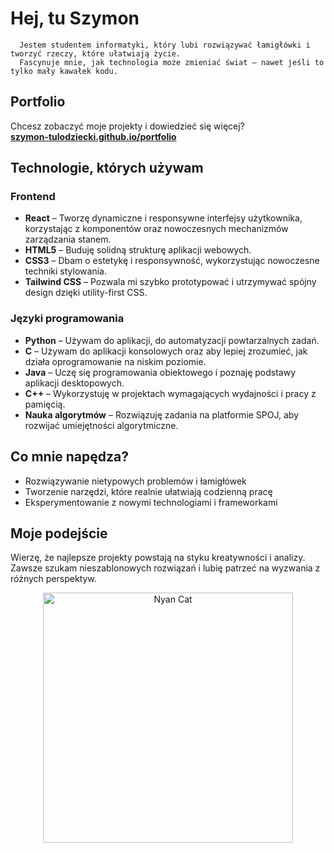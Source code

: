 # Hej, tu Szymon


  
    
      
    
    
      Jestem studentem informatyki, który lubi rozwiązywać łamigłówki i tworzyć rzeczy, które ułatwiają życie.
      Fascynuje mnie, jak technologia może zmieniać świat – nawet jeśli to tylko mały kawałek kodu.
    
  


## Portfolio

Chcesz zobaczyć moje projekty i dowiedzieć się więcej?  
**[szymon-tulodziecki.github.io/portfolio](https://szymon-tulodziecki.github.io/portfolio/)**

## Technologie, których używam

### Frontend

-  **React** – Tworzę dynamiczne i responsywne interfejsy użytkownika, korzystając z komponentów oraz nowoczesnych mechanizmów zarządzania stanem.
-  **HTML5** – Buduję solidną strukturę aplikacji webowych.
-  **CSS3** – Dbam o estetykę i responsywność, wykorzystując nowoczesne techniki stylowania.
-  **Tailwind CSS** – Pozwala mi szybko prototypować i utrzymywać spójny design dzięki utility-first CSS.

### Języki programowania

-  **Python** – Używam do aplikacji, do automatyzacji powtarzalnych zadań.
-  **C** – Używam do aplikacji konsolowych oraz aby lepiej zrozumieć, jak działa oprogramowanie na niskim poziomie.
-  **Java** – Uczę się programowania obiektowego i poznaję podstawy aplikacji desktopowych.
-  **C++** – Wykorzystuję w projektach wymagających wydajności i pracy z pamięcią.
-  **Nauka algorytmów** – Rozwiązuję zadania na platformie SPOJ, aby rozwijać umiejętności algorytmiczne.

##  Co mnie napędza?

-  Rozwiązywanie nietypowych problemów i łamigłówek  
-  Tworzenie narzędzi, które realnie ułatwiają codzienną pracę  
-  Eksperymentowanie z nowymi technologiami i frameworkami

##  Moje podejście

Wierzę, że najlepsze projekty powstają na styku kreatywności i analizy. Zawsze szukam nieszablonowych rozwiązań i lubię patrzeć na wyzwania z różnych perspektyw.

 <div align="center"> <img src="https://media.giphy.com/media/sIIhZliB2McAo/giphy.gif" alt="Nyan Cat" width="400"/> </div> 
